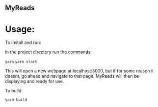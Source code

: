 MyReads
-------

Usage:
======

To install and run:

In the project directory run the commands:

`yarn`
`yarn start`

This will open a new webpage at localhost:3000, but if for some reason it doesnt, go ahead and navigate to that page. MyReads will then be displaying and ready for use.

To build:

`yarn build`